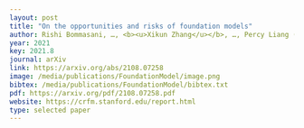```yaml
--- 
layout: post
title: "On the opportunities and risks of foundation models"
author: Rishi Bommasani, …, <b><u>Xikun Zhang</u></b>, …, Percy Liang (116 authors)
year: 2021
key: 2021.8
journal: arXiv
link: https://arxiv.org/abs/2108.07258
image: /media/publications/FoundationModel/image.png
bibtex: /media/publications/FoundationModel/bibtex.txt
pdf: https://arxiv.org/pdf/2108.07258.pdf
website: https://crfm.stanford.edu/report.html
type: selected paper
---
```

